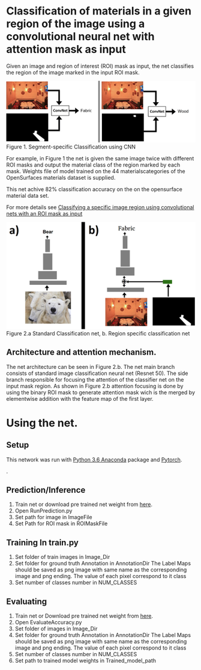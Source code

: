 # Classification of materials in a given region of the image using a convolutional neural net with attention mask as input

Given an image and region of interest (ROI) mask as input, the net classifies the region of the image marked in the input ROI mask. 

![](/Figure1.png)
Figure 1. Segment-specific Classification using CNN

For example, in Figure 1  the net is given the same image twice with different ROI masks and output the material class of the region marked by each mask.
Weights file of model trained on the 44 materialscategories of the OpenSurfaces materials dataset is supplied.

This net achive 82% classification accuracy on the on the opensurface material data set.

For more details see [Classifying a specific image region using convolutional nets with an ROI mask as input](https://arxiv.org/pdf/1812.00291.pdf)

![](/Figure2.png)
Figure 2.a Standard Classification net, b. Region specific classification net

## Architecture and attention mechanism.
The net architecture can be seen in Figure 2.b. The net main branch consists of standard image classification neural net (Resnet 50). 
The side branch responsible for focusing the attention of the classifier net on the input mask region.
As shown in Figure 2.b attention focusing is done by using the binary ROI mask to generate attention mask wich is the merged by elementwise addition with the feature map of the first layer.

# Using the net.
## Setup
This network was run with [Python 3.6 Anaconda](https://www.anaconda.com/download/) package and [Pytorch](https://pytorch.org/). 

. 

## Prediction/Inference

1. Train net or download pre trained net weight from [here](https://drive.google.com/file/d/1GI_uqwFWUJGr7-g04UufQsIsxmiBSoCv/view?usp=sharing).
2. Open RunPrediction.py 
3. Set path for image in ImageFile
4. Set Path for ROI mask in ROIMaskFile

## Training In train.py
1. Set folder of train images in Image_Dir
2. Set folder for ground truth Annotation in AnnotationDir
    The Label Maps should be saved as png image with same name as the corresponding image and png ending. The value of each pixel correspond to it class
3. Set number of classes number in NUM_CLASSES

## Evaluating 
1. Train net or Download pre trained net weight from [here](https://drive.google.com/file/d/1GI_uqwFWUJGr7-g04UufQsIsxmiBSoCv/view?usp=sharing).
2. Open EvaluateAccuracy.py
3. Set folder of images in Image_Dir
4. Set folder for ground truth Annotation in AnnotationDir
    The Label Maps should be saved as png image with same name as the corresponding image and png ending. The value of each pixel correspond to it class
5. Set number of classes number in NUM_CLASSES
6. Set path to trained model weights in Trained_model_path


